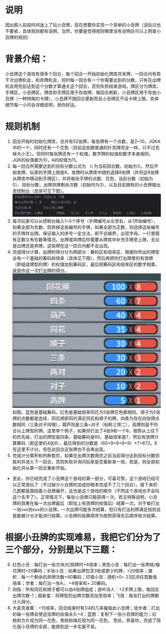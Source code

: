 # 说明
因出题人前段时间迷上了玩小丑牌，现在想要你实现一个简单的小丑牌（没玩过也不要紧，具体规则都有说明，当然，你要是觉得规则哪里没有说明白可以上网查小丑牌的规则）
# 背景介绍：
小丑牌这个游戏有很多个回合，每个回合一开始初始化牌库并发牌，一回合内有若干次出牌机会，和弃牌机会，同时每一回合有一个你需要达到的分数，只有在出牌机会用完前达到这个分数才算通关这个回合，否则失败结束游戏。牌区分为牌库，手牌区，小丑牌区，牌库和手牌区用于存放牌，每回合刷新，小丑牌区用于存放小丑牌（一种特殊的卡牌），小丑牌不随回合更新而且小丑牌区不设卡牌上限。具体细节每一小问会详细说明，祝你好运。

# 规则机制
1) 回合开始时初始化牌库，总共有52张牌，每张牌有一个点数，是2~10，JQKA中的一个，同时还有一个花色（目前这些跟普通的扑克牌完全一样，只不过去掉大小王）。但同时每张牌还有一个权值，数字牌的权值和数字本身相同，JQK的权值都为10，A的权值为11。
2) 每一回合所需要达到的目标分数公式为 （i 为当前回合数，初始为1）。然后开始发牌，玩家的手牌上限是8，发牌时从牌库中随机选择8张牌（并将这8张牌从牌库中移动到手牌区），并将每张手牌的点数、花色，当前分数（初始为0）、目标分数，出牌弃牌剩余次数（初始均为3），以及目前拥有的小丑牌输出至控制台（具体可见下图）。
![p2](../doc/img/p2.jpg)
3) 每次玩家可以从控制台输入1~5个序号（手牌编号从左至右，从1开始编号），如果全部为负数，则弃掉这些编号的手牌，如果全部为正数，则选择这些编号的手牌并出牌。保证输入的序号一定合法，即不会越界，出现字母，一行里既有正数又有负数等情况。出牌或弃牌后你需要从牌库中补充手牌至上限，无论是出牌还是弃牌，这些牌在这一回合内都不会出现。
4) 完成得分计算。出牌的得分分为两部分：筹码区和倍率区，根据你所出的牌型会有一个基础的筹码和倍率（具体见下图），然后再把你打出牌里的有效牌（即组成牌型的牌）的权值加到筹码区，最后把筹码区和倍率区的数字相乘，就是你这一次打出牌的得分。
![p1](../doc/img/p1.png)
如图，蓝色是基础筹码，红色是基础倍率同花为5张牌花色都相同，顺子为5张牌的点数都是连续，同花顺即同时满足同花和顺子的牌，四条为存在四张牌点数相同（三条对子同理），葫芦则是三条+对子（俗称三带二），高牌则是不符合以上牌型的牌。这里举个例子，如果你打出了4张9和一个8，按照从上往下的优先级，打出的牌型是四条，基础筹码是60，基础倍率是7，然后有效牌计算筹码（即这里的4张9），最后得到的分数是（60+9+9+9+9）*7=672。8在这里不计分，但在此回合这张牌也不会再出现。
5) 完成计分累积和判断胜负，如果在出牌次数用完之前当前得分达到目标分数则胜利并进入下一回合，否则失败并询问玩家是否重新来一局，若是，则全部初始化并从第一回合重新开始。

- 至此，你已经完成了小丑牌这个游戏的第一部分，可喜可贺，这个游戏已经可以正常游玩了（不过缺少小丑牌的加成你根本完成不了几个回合）。接下来的几题都是围绕着小丑牌展开，这也是这个游戏的精华（不然这个游戏也不会叫这个名字了）。正常情况下，每张小丑牌只能获得一次。若无特殊说明，小丑牌的效果在每一次出牌最后（即加上有效牌的权值后）结算一次。对于每打出一张xxx则xxx的小丑牌，一次出牌可能多次结算，但只有打出的牌满足规则且是能被计分才能进行结算。小丑牌的结算顺序为按照获得先后顺序依次结算。

# 根据小丑牌的实现难易，我把它们分为了三个部分，分别是以下三题：
6) 红色小丑：每打出一张方块/红桃牌时+4倍率；黑色小丑：每打出一张黑桃/梅花牌时+20筹码；半张小丑：如果出牌包含3张或更少的牌，+20倍率；旗帜：每一个剩余的弃牌次数+40筹码；印错小丑：随机+0~ 23区间任意数值倍率；学者：每打出一张A， +4倍率和+ 20筹码。
7) 四指：所有同花和顺子都可以由4张牌组成；游吟诗人：+2手牌上限，每回合出牌次数-1；超新星：将牌型的出牌次数添加至倍率；飞溅：每张打出的牌都计入得分。
8) 大麦克香蕉：+15倍率，回合结束时有1/4的几率摧毁此小丑牌；徒步者：打出的每一张牌会使这张牌的权值永久+4；蓝图：复制下一张小丑牌的能力；红桃和方片视为同一花色，黑桃和梅花视为同一花色。
至此，恭喜你，完成了简化版小丑牌的全部，能做到这一步实属不易。
